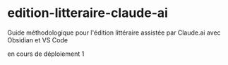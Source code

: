 # edition-litteraire-claude-ai
Guide méthodologique pour l'édition littéraire assistée par Claude.ai avec Obsidian et VS Code


en cours de déploiement
1
